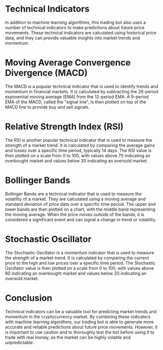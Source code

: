 # Technical Indicators
In addition to machine learning algorithms, this trading bot also uses a number of technical indicators to make predictions about future price movements. These technical indicators are calculated using historical price data, and they can provide valuable insights into market trends and momentum.

# Moving Average Convergence Divergence (MACD)
The MACD is a popular technical indicator that is used to identify trends and momentum in financial markets. It is calculated by subtracting the 26-period exponential moving average (EMA) from the 12-period EMA. A 9-period EMA of the MACD, called the "signal line", is then plotted on top of the MACD line to provide buy and sell signals.

# Relative Strength Index (RSI)
The RSI is another popular technical indicator that is used to measure the strength of a market trend. It is calculated by comparing the average gains and losses over a specific time period, typically 14 days. The RSI value is then plotted on a scale from 0 to 100, with values above 70 indicating an overbought market and values below 30 indicating an oversold market.

# Bollinger Bands
Bollinger Bands are a technical indicator that is used to measure the volatility of a market. They are calculated using a moving average and standard deviation of price data over a specific time period. The upper and lower bands are then plotted on a chart, with the middle band representing the moving average. When the price moves outside of the bands, it is considered a significant event and can signal a change in trend or volatility.

# Stochastic Oscillator
The Stochastic Oscillator is a momentum indicator that is used to measure the strength of a market trend. It is calculated by comparing the current price to the high and low prices over a specific time period. The Stochastic Oscillator value is then plotted on a scale from 0 to 100, with values above 80 indicating an overbought market and values below 20 indicating an oversold market.

# Conclusion
Technical indicators can be a valuable tool for predicting market trends and momentum in the cryptocurrency market. By combining these indicators with machine learning algorithms, our trading bot is able to generate more accurate and reliable predictions about future price movements. However, it is important to use caution and to thoroughly test the bot before using it to trade with real money, as the market can be highly volatile and unpredictable.
